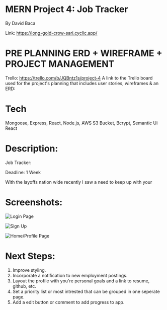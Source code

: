 # MERN Project 4: Job Tracker 

By David Baca

Link: https://long-gold-crow-sari.cyclic.app/

# PRE PLANNING ERD + WIREFRAME + PROJECT MANAGEMENT
Trello: https://trello.com/b/JQBntz1s/project-4
A link to the Trello board used for the project's planning that includes user stories, wireframes & an ERD:

# Tech
Mongoose, Express, React, Node.js, AWS S3 Bucket, Bcrypt, Semantic Ui React

# Description:

Job Tracker: 

Deadline: 1 Week

With the layoffs nation wide recently I saw a need to keep up with your 


# Screenshots:

![Login Page](https://i.imgur.com/vtVcICR.png)

![Sign Up](https://i.imgur.com/kxClURx.png)

![Home/Profile Page](https://i.imgur.com/y1K1NlC.png)



# Next Steps:

1. Improve styling.
2. Incorporate a notification to new employment postings.
3. Layout the profile with you're personal goals and a link to resume, github, etc.
4. Set a priority list or most intrested that can be grouped in one seperate page. 
5. Add a edit button or comment to add progress to app.
